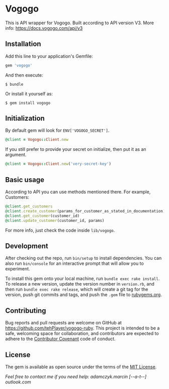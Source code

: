 # Vogogo

This is API wrapper for Vogogo. Built according to API version V3. More info: https://docs.vogogo.com/api/v3

## Installation

Add this line to your application's Gemfile:

```ruby
gem 'vogogo'
```

And then execute:

    $ bundle

Or install it yourself as:

    $ gem install vogogo

## Initialization

By default gem will look for `ENV['VOGOGO_SECRET']`.

```ruby
@client = Vogogo::Client.new
```

If you still prefer to provide your secret on initialize, then put it as an argument.

```ruby
@client = Vogogo::Client.new('very-secret-key')
```

## Basic usage

According to API you can use methods mentioned there. For example, Customers:

```ruby
@client.get_customers
@client.create_customer(params_for_customer_as_stated_in_documentation)
@client.get_customer(customer_id)
@client.update_customer(customer_id, params)
```

For more info, just check the code inside `lib/vogogo`.

## Development

After checking out the repo, run `bin/setup` to install dependencies. You can also run `bin/console` for an interactive prompt that will allow you to experiment.

To install this gem onto your local machine, run `bundle exec rake install`. To release a new version, update the version number in `version.rb`, and then run `bundle exec rake release`, which will create a git tag for the version, push git commits and tags, and push the `.gem` file to [rubygems.org](https://rubygems.org).

## Contributing

Bug reports and pull requests are welcome on GitHub at https://github.com/tehPlayer/vogogo-ruby. This project is intended to be a safe, welcoming space for collaboration, and contributors are expected to adhere to the [Contributor Covenant](contributor-covenant.org) code of conduct.


## License

The gem is available as open source under the terms of the [MIT License](http://opensource.org/licenses/MIT).

*Feel free to contact me if you need help: adamczyk.marcin [--a-t--] outlook.com*
